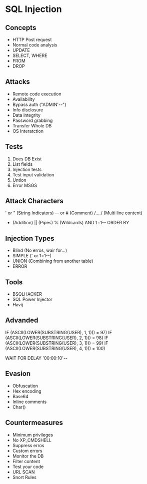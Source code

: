 # SQL Injection

## Concepts

- HTTP Post request
- Normal code analysis
- UPDATE
- SELECT, WHERE
- FROM
- DROP

## Attacks

- Remote code execution
- Availability
- Bypass auth ("ADMIN'--")
- Info disclosure
- Data integrity
- Password grabbing
- Transfer Whole DB
- OS Interatction

## Tests

1. Does DB Exist
2. List fields
3. Injection tests
4. Test input validation
5. Untion
6. Error MSGS

## Attack Characters

' or " (String Indicators)
-- or # (Comment)
/*....*/ (Multi line content)
+ (Addition)
|| (Pipes)
% (Wildcards)
AND 1=1--
ORDER BY

## Injection Types

- Blind (No erros, wair for...)
- SIMPLE (' or 1=1--)
- UNION (Combining from another table)
- ERROR

## Tools

- BSQLHACKER
- SQL Power Injector
- Havij

## Advanded

IF (ASCII(LOWER(SUBSTRING(USER), 1, 1))) = 97)
IF (ASCII(LOWER(SUBSTRING(USER), 2, 1))) = 98)
IF (ASCII(LOWER(SUBSTRING(USER), 3, 1))) = 99)
IF (ASCII(LOWER(SUBSTRING(USER), 4, 1))) = 100)

WAIT FOR DELAY '00:00:10'--

## Evasion

- Obfuscation
- Hex encoding
- Base64
- Inline comments
- Char()

## Countermeasures

- Minimum privileges
- No XP_CMDSHELL
- Suppress erros
- Custom errors
- Monitor the DB
- Filter content
- Test your code
- URL SCAN
- Snort Rules
